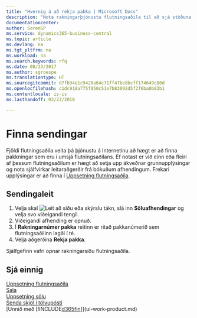 ```yaml
---
title: "Hvernig á að rekja pakka | Microsoft Docs"
description: "Nota rakningarþjónustu flutningsaðila til að sjá stöðuna á sendingu."
documentationcenter: 
author: SorenGP
ms.service: dynamics365-business-central
ms.topic: article
ms.devlang: na
ms.tgt_pltfrm: na
ms.workload: na
ms.search.keywords: rfq
ms.date: 08/23/2017
ms.author: sgroespe
ms.translationtype: HT
ms.sourcegitcommit: d7fb34e1c9428a64c71ff47be8bcff174649c00d
ms.openlocfilehash: c1dc918a775f050c51e7b83092d5f2f6ba0b83b1
ms.contentlocale: is-is
ms.lasthandoff: 03/22/2018

---
```

# <a name="track-packages"></a>Finna sendingar
Fjöldi flutningsaðila veita þá þjónustu á Internetinu að hægt er að finna pakkningar sem eru í umsjá flutningsaðilans. Ef notast er við einn eða fleiri af þessum flutningsaðilum er hægt að setja upp ákveðnar grunnupplýsingar og nota sjálfvirkar leitaraðgerðir frá bókuðum afhendingum. Frekari upplýsingar er að finna í [Uppsetning flutningsaðila](sales-how-to-set-up-shipping-agents.md).

## <a name="to-track-a-package"></a>Sendingaleit
1. Velja skal ![Leit að síðu eða skýrslu](media/ui-search/search_small.png "Leit að síðu eða skýrslu táknið") tákn, slá inn **Söluafhendingar** og velja svo viðeigandi tengil.
2. Viðeigandi afhending er opnuð.
3. Í **Rakningarnúmer pakka** reitinn er ritað pakkanúmerið sem flutningsaðilinn lagði í té.
4. Velja aðgerðina **Rekja pakka**.

Sjálfgefinn vafri opnar rakningarsíðu flutningsaðila.

## <a name="see-also"></a>Sjá einnig
[Uppsetning flutningsaðila](sales-how-to-set-up-shipping-agents.md)  
[Sala](sales-manage-sales.md)  
[Uppsetning sölu](sales-setup-sales.md)  
[Senda skjöl í tölvupósti](ui-how-send-documents-email.md)  
[Unnið með [!INCLUDE[d365fin](includes/d365fin_md.md)]](ui-work-product.md)

